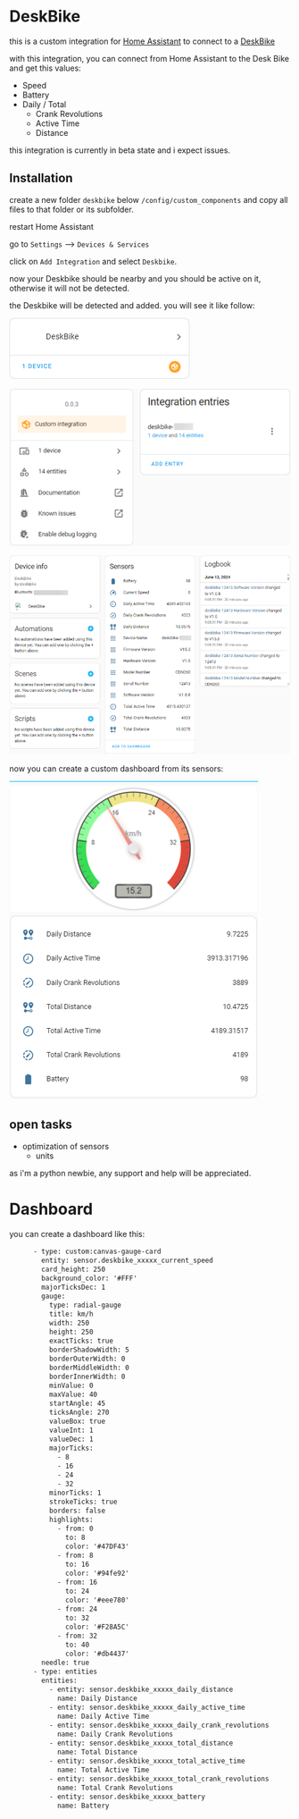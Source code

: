 # DeskBike

this is a custom integration for [Home Assistant](https://www.home-assistant.io/) to connect to a [DeskBike](https://deskbike.nl/)

with this integration, you can connect from Home Assistant to the Desk Bike and get this values:

- Speed
- Battery
- Daily / Total
  - Crank Revolutions
  - Active Time
  - Distance

this integration is currently in beta state and i expect issues.

## Installation

create a new folder `deskbike` below `/config/custom_components` and copy all files to that folder or its subfolder.

restart Home Assistant

go to `Settings` --> `Devices & Services`

click on `Add Integration` and select `Deskbike`.

now your Deskbike should be nearby and you should be active on it, otherwise it will not be detected.

the Deskbike will be detected and added. you will see it like follow:

![](/doc/example-01.png)

![](/doc/example-02.png)

![](/doc/example-03.png)

now you can create a custom dashboard from its sensors:

![](/doc/example-04.png)

## open tasks

- optimization of sensors
  - units

as i'm a python newbie, any support and help will be appreciated.

# Dashboard

you can create a dashboard like this:

```
      - type: custom:canvas-gauge-card
        entity: sensor.deskbike_xxxxx_current_speed
        card_height: 250
        background_color: '#FFF'
        majorTicksDec: 1
        gauge:
          type: radial-gauge
          title: km/h
          width: 250
          height: 250
          exactTicks: true
          borderShadowWidth: 5
          borderOuterWidth: 0
          borderMiddleWidth: 0
          borderInnerWidth: 0
          minValue: 0
          maxValue: 40
          startAngle: 45
          ticksAngle: 270
          valueBox: true
          valueInt: 1
          valueDec: 1
          majorTicks:
            - 8
            - 16
            - 24
            - 32
          minorTicks: 1
          strokeTicks: true
          borders: false
          highlights:
            - from: 0
              to: 8
              color: '#47DF43'
            - from: 8
              to: 16
              color: '#94fe92'
            - from: 16
              to: 24
              color: '#eee780'
            - from: 24
              to: 32
              color: '#F28A5C'
            - from: 32
              to: 40
              color: '#db4437'
        needle: true
      - type: entities
        entities:
          - entity: sensor.deskbike_xxxxx_daily_distance
            name: Daily Distance
          - entity: sensor.deskbike_xxxxx_daily_active_time
            name: Daily Active Time
          - entity: sensor.deskbike_xxxxx_daily_crank_revolutions
            name: Daily Crank Revolutions
          - entity: sensor.deskbike_xxxxx_total_distance
            name: Total Distance
          - entity: sensor.deskbike_xxxxx_total_active_time
            name: Total Active Time
          - entity: sensor.deskbike_xxxxx_total_crank_revolutions
            name: Total Crank Revolutions
          - entity: sensor.deskbike_xxxxx_battery
            name: Battery

```